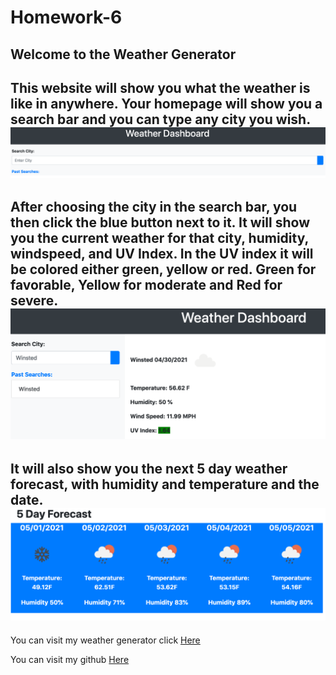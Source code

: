 # Homework-6

## Welcome to the Weather Generator 
This website will show you what the weather is like in anywhere. Your homepage will show you a search bar and you can type any city you wish. 
![homepage](https://github.com/michelaqyteza/Homework-6/blob/main/pictures/homepage.png?raw=true)
---
 After choosing the city in the search bar, you then click the blue button next to it. It will show you the current weather for that city, humidity, windspeed, and UV Index.
 In the UV index it will be colored either green, yellow or red. Green for favorable, Yellow for moderate and Red for severe. 
 ![currentweather](https://github.com/michelaqyteza/Homework-6/blob/main/pictures/currentweather.png?raw=true)
---
 It will also show you the next 5 day weather forecast, with humidity and temperature and the date.
 ![5day](https://github.com/michelaqyteza/Homework-6/blob/main/pictures/5day.png?raw=true)
---
You can visit my weather generator click [Here](https://michelaqyteza.github.io/Homework-6/)

You can visit my github [Here](https://github.com/michelaqyteza)